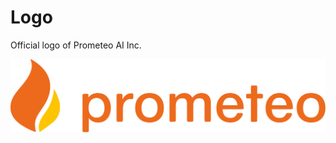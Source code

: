 # Logo

Official logo of Prometeo AI Inc.

<img src="https://raw.githubusercontent.com/PrometeoAI/logo/master/prometeo_logo_flame_letters.svg?sanitize=true">

